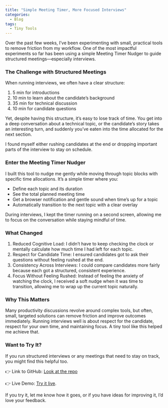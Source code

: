 ```yaml
---
title: "Simple Meeting Timer, More Focused Interviews"
categories:
  - Blog
tags:
  - Tiny Tools
---
```

Over the past few weeks, I’ve been experimenting with small, practical tools to remove friction from my workflow. One of the most impactful experiments so far has been using a simple Meeting Timer Nudger to guide structured meetings—especially interviews.

<h3>The Challenge with Structured Meetings</h3>

When running interviews, we often have a clear structure:

<ol><li>5 min for introductions</li>
<li>10 min to learn about the candidate’s background</li>
<li>35 min for technical discussion</li>
<li>10 min for candidate questions</li></ol>

Yet, despite having this structure, it’s easy to lose track of time. You get into a deep conversation about a technical topic, or the candidate’s story takes an interesting turn, and suddenly you’ve eaten into the time allocated for the next section.

I found myself either rushing candidates at the end or dropping important parts of the interview to stay on schedule.

<h3>Enter the Meeting Timer Nudger</h3>

I built this tool to nudge me gently while moving through topic blocks with specific time allocations. It’s a simple timer where you:

<ul><li>Define each topic and its duration</li>
<li>See the total planned meeting time</li>
<li>Get a browser notification and gentle sound when time’s up for a topic</li>
<li>Automatically transition to the next topic with a clear overlay</li></ul>

During interviews, I kept the timer running on a second screen, allowing me to focus on the conversation while staying mindful of time.

<h3>What Changed</h3>

<ol><li>Reduced Cognitive Load: I didn’t have to keep checking the clock or mentally calculate how much time I had left for each topic.</li>
<li>Respect for Candidate Time: I ensured candidates got to ask their questions without feeling rushed at the end.</li>
<li>Consistency Across Interviews: I could compare candidates more fairly because each got a structured, consistent experience.</li>
<li>Focus Without Feeling Rushed: Instead of feeling the anxiety of watching the clock, I received a soft nudge when it was time to transition, allowing me to wrap up the current topic naturally.</li></ol>

<h3>Why This Matters</h3>

Many productivity discussions revolve around complex tools, but often, small, targeted solutions can remove friction and improve outcomes immediately.
Running interviews well is about respect for the candidate, respect for your own time, and maintaining focus. A tiny tool like this helped me achieve that.

<h3>Want to Try It?</h3>

If you run structured interviews or any meetings that need to stay on track, you might find this helpful too.

👉 Link to GitHub: [Look at the repo](https://github.com/estebanherlein/TinyTools/tree/main/Meeting%20Timer%20Nudger)

👉 Live Demo: [Try it live](https://htmlpreview.github.io/?https://github.com/estebanherlein/TinyTools/blob/main/Meeting%20Timer%20Nudger/meetingTimerNudger.html). 

If you try it, let me know how it goes, or if you have ideas for improving it, I’d love your feedback.

